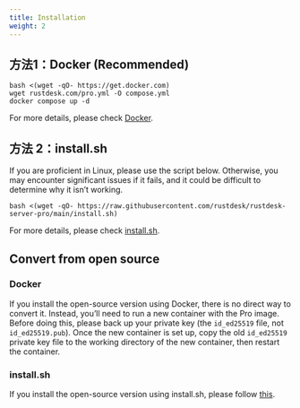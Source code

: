 ```yaml
---
title: Installation
weight: 2
---
```


## 方法1：Docker (Recommended)

```
bash <(wget -qO- https://get.docker.com)
wget rustdesk.com/pro.yml -O compose.yml
docker compose up -d
```

For more details, please check [Docker](/docs/en/self-host/rustdesk-server-pro/installscript/docker/).

## 方法 2：install.sh

If you are proficient in Linux, please use the script below. Otherwise, you may encounter significant issues if it fails, and it could be difficult to determine why it isn’t working.

`bash <(wget -qO- https://raw.githubusercontent.com/rustdesk/rustdesk-server-pro/main/install.sh)`

For more details, please check [install.sh](/docs/en/self-host/rustdesk-server-pro/installscript/script/).

## Convert from open source

### Docker
If you install the open-source version using Docker, there is no direct way to convert it. Instead, you’ll need to run a new container with the Pro image. Before doing this, please back up your private key (the `id_ed25519` file, not `id_ed25519.pub`). Once the new container is set up, copy the old `id_ed25519` private key file to the working directory of the new container, then restart the container.

### install.sh
If you install the open-source version using install.sh, please follow [this](/docs/en/self-host/rustdesk-server-pro/installscript/script/#convert-from-open-source).
